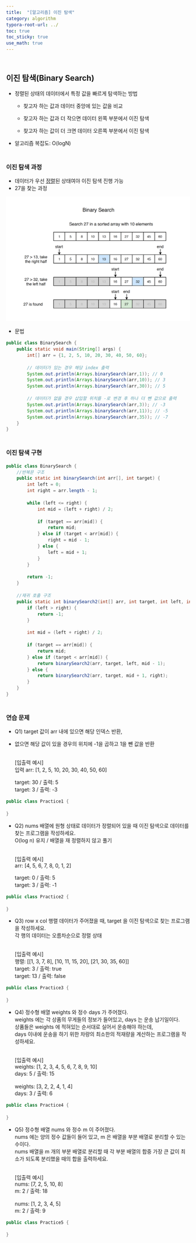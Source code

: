 ```yaml
---
title:  "[알고리즘] 이진 탐색"
category: algorithm
typora-root-url: ../
toc: true
toc_sticky: true
use_math: true
---
```


## <br>이진 탐색(Binary Search)

- 정렬된 상태의 데이터에서 특정 값을 빠르게 탐색하는 방법
  - 찾고자 하는 값과 데이터 중앙에 있는 값을 비교

  - 찾고자 하는 값과 더 작으면 데이터 왼쪽 부분에서 이진 탐색

  - 찾고자 하는 값이 더 크면 데이터 오른쪽 부분에서 이진 탐색

- 알고리즘 복잡도: O(logN)



### <br>이진 탐색 과정

- 데이터가 우선 <u>정렬</u>된 상태여야 이진 탐색 진행 가능
- 27을 찾는 과정

<img src="/images/2023-11-29-algorithm-binarySearch/binarysearch.png" alt="binarysearch" style="zoom: 50%;" />

- 문법

```java
public class BinarySearch {
    public static void main(String[] args) {
        int[] arr = {1, 2, 5, 10, 20, 30, 40, 50, 60};

        // 데이터가 있는 경우 해당 index 출력
        System.out.println(Arrays.binarySearch(arr,1)); // 0
        System.out.println(Arrays.binarySearch(arr,10)); // 3
        System.out.println(Arrays.binarySearch(arr,30)); // 5

        // 데이터가 없을 경우 삽입할 위치를 -로 변경 후 하나 더 뺀 값으로 출력
        System.out.println(Arrays.binarySearch(arr,3)); // -3
        System.out.println(Arrays.binarySearch(arr,11)); // -5
        System.out.println(Arrays.binarySearch(arr,35)); // -7
    }
}
```

### <br>이진 탐색 구현

```java
public class BinarySearch {
    //반복문 구조
    public static int binarySearch(int arr[], int target) {
        int left = 0;
        int right = arr.length - 1;

        while (left <= right) {
            int mid = (left + right) / 2;

            if (target == arr[mid]) {
                return mid;
            } else if (target < arr[mid]) {
                right = mid - 1;
            } else {
                left = mid + 1;
            }
        }

        return -1;
    }
    
    //재귀 호출 구조
    public static int binarySearch2(int[] arr, int target, int left, int right) {
        if (left > right) {
            return -1;
        }

        int mid = (left + right) / 2;

        if (target == arr[mid]) {
            return mid;
        } else if (target < arr[mid]) {
            return binarySearch2(arr, target, left, mid - 1);
        } else {
            return binarySearch2(arr, target, mid + 1, right);
        }
    }
}
```



### <br>연습 문제

- Q1) target 값이 arr 내에 있으면 해당 인덱스 반환, <br>

- 없으면 해당 값이 있을 경우의 위치에 -1을 곱하고 1을 뺀 값을 반환

  <br>[입출력 예시]<br>
  입력 arr: [1, 2, 5, 10, 20, 30, 40, 50, 60]<br>

  target: 30 / 출력: 5<br>
  target: 3 / 출력: -3

```java
public class Practice1 {
    
}
```

- Q2) nums 배열에 원형 상태로 데이터가 정렬되어 있을 때 이진 탐색으로 데이터를 찾는 프로그램을 작성하세요.<br>
  O(log n) 유지 / 배열을 재 정렬하지 않고 풀기

  <br>[입출력 예시]<br>
  arr: [4, 5, 6, 7, 8, 0, 1, 2]<br>

  target: 0 / 출력: 5<br>
  target: 3 / 출력: -1

```java
public class Practice2 {
    
}
```

- Q3) row x col 행렬 데이터가 주어졌을 때, target 을 이진 탐색으로 찾는 프로그램을 작성하세요.<br>
  각 행의 데이터는 오름차순으로 정렬 상태

  <br>[입출력 예시]<br>
  행렬: [[1, 3, 7, 8], [10, 11, 15, 20], [21, 30, 35, 60]]<br>
  target: 3 / 출력: true<br>
  target: 13 / 출력: false

```java
public class Practice3 {
    
}
```

- Q4) 정수형 배열 weights 와 정수 days 가 주어졌다.<br>
  weights 에는 각 상품의 무게들의 정보가 들어있고, days 는 운송 납기일이다.<br>
  상품들은 weights 에 적혀있는 순서대로 실어서 운송해야 하는데,<br>
  days 이내에 운송을 하기 위한 차량의 최소한의 적재량을 계산하는 프로그램을 작성하세요.

  <br>[입출력 예시]<br>
  weights: [1, 2, 3, 4, 5, 6, 7, 8, 9, 10]<br>
  days: 5 / 출력: 15<br>
  <br>
  weights: [3, 2, 2, 4, 1, 4]<br>
  days: 3 / 출력: 6

```java
public class Practice4 {
    
}
```

- Q5) 정수형 배열 nums 와 정수 m 이 주어졌다.<br>
  nums 에는 양의 정수 값들이 들어 있고, m 은 배열을 부분 배열로 분리할 수 있는 수이다.<br>
  nums 배열을 m 개의 부분 배열로 분리할 때 각 부분 배열의 합중 가장 큰 값이 최소가 되도록 분리했을 때의 합을 출력하세요.

  <br>[입출력 예시]<br>
  nums: [7, 2, 5, 10, 8]<br>
  m: 2 / 출력: 18<br>
  <br>
  nums: [1, 2, 3, 4, 5]<br>
  m: 2 / 출력: 9

```java
public class Practice5 {
    
}
```

